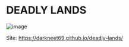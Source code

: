 # DEADLY LANDS
![image](https://user-images.githubusercontent.com/63448832/210022044-8ae4ef82-891f-4275-bf04-882fd1b9ba98.png)

Site:
https://darkneet69.github.io/deadly-lands/
